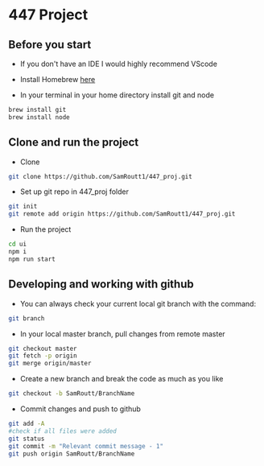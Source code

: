 # 447 Project

## Before you start

- If you don't have an IDE I would highly recommend VScode

- Install Homebrew [here](https://brew.sh/)

- In your terminal in your home directory install git and node

```bash
brew install git
brew install node
```

## Clone and run the project

- Clone

```bash
git clone https://github.com/SamRoutt1/447_proj.git
```

- Set up git repo in 447_proj folder

```bash
git init
git remote add origin https://github.com/SamRoutt1/447_proj.git
```

- Run the project

```bash
cd ui
npm i
npm run start
```

## Developing and working with github

- You can always check your current local git branch with the command:

```bash
git branch
```

- In your local master branch, pull changes from remote master

```bash
git checkout master
git fetch -p origin
git merge origin/master
```

- Create a new branch and break the code as much as you like

```bash
git checkout -b SamRoutt/BranchName
```

- Commit changes and push to github

```bash
git add -A
#check if all files were added
git status
git commit -m "Relevant commit message - 1"
git push origin SamRoutt/BranchName
```
